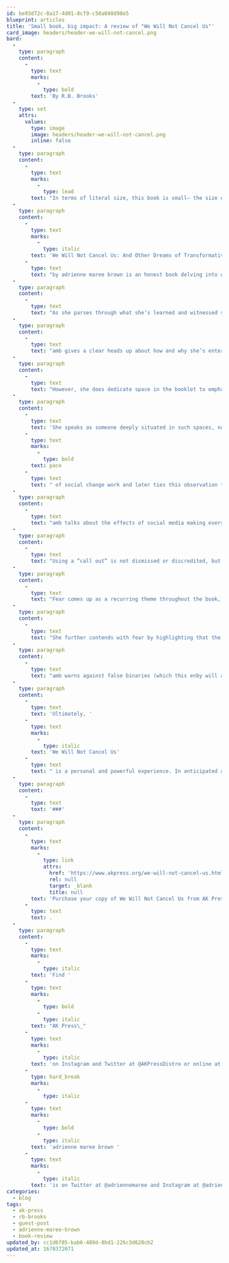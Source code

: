 ```yaml
---
id: be93d72c-8a17-4d01-8cf9-c50a040d98e5
blueprint: articles
title: 'Small book, big impact: A review of "We Will Not Cancel Us"'
card_image: headers/header-we-will-not-cancel.png
bard:
  -
    type: paragraph
    content:
      -
        type: text
        marks:
          -
            type: bold
        text: 'By R.B. Brooks'
  -
    type: set
    attrs:
      values:
        type: image
        image: headers/header-we-will-not-cancel.png
        inline: false
  -
    type: paragraph
    content:
      -
        type: text
        marks:
          -
            type: lead
        text: "In terms of literal size, this book is small– the size of my hand, and thin– 86 pages long. Readers learn almost right away that this palm-ready publication mirrors the tradition of grassroots organizers circulating pamphlets to spread the word about their causes.\_ But don’t be deceived– this book is heavy, substantial, and one of those books you have to set down every few paragraphs to let out a hefty “whew,” absorb and dig back in once you’re ready."
  -
    type: paragraph
    content:
      -
        type: text
        marks:
          -
            type: italic
        text: 'We Will Not Cancel Us: And Other Dreams of Transformative Justice '
      -
        type: text
        text: "by adrienne maree brown is an honest book delving into what she names as some of her hardest and most frightening reflections on the current state of movement work.\_ This booklet is an extension, and carefully crafted edit, of her July 2020 blog post “Unthinkable Thoughts: Call Out Culture in the Age of COVID-19.”\_"
  -
    type: paragraph
    content:
      -
        type: text
        text: "As she parses through what she’s learned and witnessed since posting the original piece and explains what motivated her to offer it as a booklet in edited form, these “unthinkable thoughts,” explicitly articulated as three key questions that guide the piece, become an invitation to contend with our own of ideas that cause uneasiness and readers will come away grateful (even if begrudgingly) that brown had the audacity to explore them.\_"
  -
    type: paragraph
    content:
      -
        type: text
        text: "amb gives a clear heads up about how and why she’s entering into this series of reflections and admissions. It’s evident that her drive to write this fuller work is rooted in both critique she’s received and her experiences in movement work. Her general tone is not one of convincing or positioning herself as an authorial voice, she emphasizes the collective “we” as she draws readers into her thought process. She doesn’t spend too much time breaking down a lot of introductory information beyond introducing herself to lay a grounding context for how she’s coming into this discussion.\_"
  -
    type: paragraph
    content:
      -
        type: text
        text: "However, she does dedicate space in the booklet to emphasize the necessity of being precise in our language by offering her lens on discerning between instances of abuse, conflict, harm, critique, contradiction, misunderstanding and mistake.\_ She frames being able to make distinctions between these occurrences as a valuable tool for better determining what approaches, questions and actions could be applied depending on the situation and cautions against a growing propensity in movement work to collapse these terms in ways that dilute meaning and creates barriers to addressing them in meaningful ways.\_"
  -
    type: paragraph
    content:
      -
        type: text
        text: 'She speaks as someone deeply situated in such spaces, not as a bystander looking in. She implicates all of us, including herself, as she talks extensively about the '
      -
        type: text
        marks:
          -
            type: bold
        text: pace
      -
        type: text
        text: " of social change work and later ties this observation to a commentary about how that pace then impacts (and in many cases problematizes) expectations about actions after a call out.\_\_"
  -
    type: paragraph
    content:
      -
        type: text
        text: "amb talks about the effects of social media making everything feel urgent and counters this with the idea of “real time” and that it “often includes periods of silence, reflection, growth, space, self-forgiveness, processing with loved ones, rest, and responsibility.”\_ Along this theme of pace, brown insinuates that the instantaneity and heightened urgency offered by social media can often restrict opportunity for deep understanding and clarifying questions to identify specific needs and evaluate for possible processes.\_\_"
  -
    type: paragraph
    content:
      -
        type: text
        text: "Using a “call out” is not dismissed or discredited, but is nestled into amb’s fuller suggestion that it can be used as one tool among a wide arsenal of approaches in the interest of working through conflict, interrupting abuse, and transforming environments that can enable violence.\_ She speaks to the potential of call outs losing their effectiveness when misapplied to instances of conflict or misunderstanding rather than used in an attempt to disrupt and discontinue abuses that were otherwise ignored or persisting.\_ She encourages the idea of being in “generative conflict” by finding other tools to use in various scenarios, otherwise we risk there being no one left to “cancel.”\_"
  -
    type: paragraph
    content:
      -
        type: text
        text: "Fear comes up as a recurring theme throughout the book, starting with a compelling ideation on the intuitive power of “discernment” – what amb explains as a “set of noticings, fears, wisdoms, deductions, and gut tremblings that want to save, or even just improve my life.”\_ She compares this to being frozen, unable to act or acting in unprincipled ways that contradict firmly held values around justice when we are operating under restraints of fear alone.\_\_"
  -
    type: paragraph
    content:
      -
        type: text
        text: "She further contends with fear by highlighting that the instinct to be part of a “public feeding frenzy” is fueled by an anxiety that if we don’t participate, we could be seen as apologists or as uninvested in social change.\_ She says “we are fearful of taking the time to be discerning, because then we may have to recognize that we aren’t as skilled at conflict as we want and need to be, and/or that any of us could be seen as harm-doers.”\_"
  -
    type: paragraph
    content:
      -
        type: text
        text: "amb warns against false binaries (which this enby will always rally behind), insisting that harm-doers and survivors are often the same person and that the emerging principles of transformative justice invite us to hold this reality in mind. amb invokes the principles of emergent strategy in relationship with the central tenets of transformative justice and she deems it necessary to understand that our current structures permit and perpetuate violence that manifest as individualized, small-scale actions and that in order to interrupt these interpersonal harms, we must transform our larger environment by establishing new structures that prevent and disallow violence to be commonplace or acceptable.\_\_"
  -
    type: paragraph
    content:
      -
        type: text
        text: 'Ultimately, '
      -
        type: text
        marks:
          -
            type: italic
        text: 'We Will Not Cancel Us'
      -
        type: text
        text: " is a personal and powerful experience. In anticipated amb fashion, there are infinite questions posed both on the actual pages and inspired by reading through her grapplings.\_ As custom in her work, she also commits to citing and invoking the sources of her learning, embedding the names and teachings of those who have laid groundwork or provided perspective on her consideration of this larger work.\_ This is not a book to be underestimated for its short-length by attempting to rush through it because it will stop you cold in your tracks, draw gasps, and linger with you for infinite days after reading any section."
  -
    type: paragraph
    content:
      -
        type: text
        text: '###'
  -
    type: paragraph
    content:
      -
        type: text
        marks:
          -
            type: link
            attrs:
              href: 'https://www.akpress.org/we-will-not-cancel-us.html'
              rel: null
              target: _blank
              title: null
        text: 'Purchase your copy of We Will Not Cancel Us from AK Press'
      -
        type: text
        text: .
  -
    type: paragraph
    content:
      -
        type: text
        marks:
          -
            type: italic
        text: 'Find '
      -
        type: text
        marks:
          -
            type: bold
          -
            type: italic
        text: "AK Press\_"
      -
        type: text
        marks:
          -
            type: italic
        text: 'on Instagram and Twitter at @AKPressDistro or online at akpress.org'
      -
        type: hard_break
        marks:
          -
            type: italic
      -
        type: text
        marks:
          -
            type: bold
          -
            type: italic
        text: 'adrienne maree brown '
      -
        type: text
        marks:
          -
            type: italic
        text: 'is on Twitter at @adriennemaree and Instagram at @adriennemareebrown'
categories:
  - blog
tags:
  - ak-press
  - rb-brooks
  - guest-post
  - adrienne-maree-brown
  - book-review
updated_by: cc1d6f85-bab6-480d-8bd1-226c3d628cb2
updated_at: 1670372071
---
```

